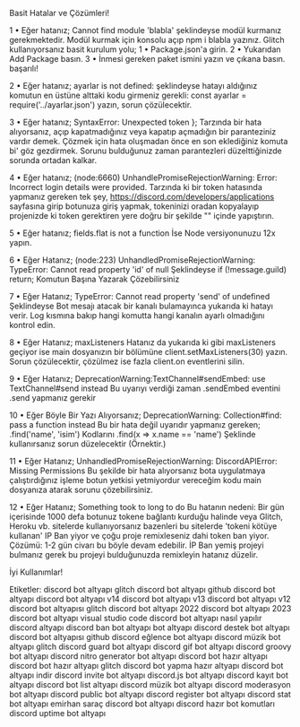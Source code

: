 Basit Hatalar ve Çözümleri!

1 • Eğer hatanız; Cannot find module 'blabla' şeklindeyse modül kurmanız gerekmektedir. Modül kurmak için konsolu açıp npm i blabla yazınız. Glitch kullanıyorsanız basit kurulum yolu; 1 • Package.json'a girin. 2 • Yukarıdan Add Package basın. 3 • İnmesi gereken paket ismini yazın ve çıkana basın. başarılı!

2 • Eğer hatanız; ayarlar is not defined: şeklindeyse hatayı aldığınız komutun en üstüne alttaki kodu girmeniz gerekli: const ayarlar = require('../ayarlar.json') yazın, sorun çözülecektir.

3 • Eğer hatanız; SyntaxError: Unexpected token }; Tarzında bir hata alıyorsanız, açıp kapatmadığınız veya kapatıp açmadığın bir paranteziniz vardır demek. Çözmek için hata oluşmadan önce en son eklediğiniz komuta bi' göz gezdirmek. Sorunu bulduğunuz zaman parantezleri düzelttiğinizde sorunda ortadan kalkar.

4 • Eğer hatanız; (node:6660) UnhandlePromiseRejectionWarning: Error: Incorrect login details were provided. Tarzında ki bir token hatasında yapmanız gereken tek şey, https://discord.com/developers/applications sayfasına girip botunuza giriş yapmak, tokeninizi oradan kopyalayıp projenizde ki token gerektiren yere doğru bir şekilde "" içinde yapıştırın.

5 • Eğer hatanız; fields.flat is not a function İse Node versiyonunuzu 12x yapın.

6 • Eğer Hatanız; (node:223) UnhandledPromiseRejectionWarning: TypeError: Cannot read property 'id' of null Şeklindeyse if (!message.guild) return; Komutun Başına Yazarak Çözebilirsiniz

7 • Eğer Hatanız; TypeError: Cannot read property 'send' of undefined Şeklindeyse Bot mesajı atacak bir kanalı bulamayınca yukarıda ki hatayı verir. Log kısmına bakıp hangi komutta hangi kanalın ayarlı olmadığını kontrol edin.

8 • Eğer Hatanız; maxListeners Hatanız da yukarıda ki gibi maxListeners geçiyor ise main dosyanızın bir bölümüne client.setMaxListeners(30) yazın. Sorun çözülecektir, çözülmez ise fazla client.on eventlerini silin.

9 • Eğer Hatanız; DeprecationWarning:TextChannel#sendEmbed: use TextChannel#send instead Bu uyarıyı verdiği zaman <channel>.sendEmbed eventini <channel>.send yapmanız gerekir

10 • Eğer Böyle Bir Yazı Alıyorsanız; DeprecationWarning: Collection#find: pass a function instead Bu bir hata değil uyarıdır yapmanız gereken; <collection>.find('name', 'isim') Kodlarını <collection>.find(x => x.name == 'name') Şeklinde kullanırsanız sorun düzelecektir (Örnektir.)

11 • Eğer Hatanız; UnhandledPromiseRejectionWarning: DiscordAPIError: Missing Permissions Bu şekilde bir hata alıyorsanız bota uygulatmaya çalıştırdığınız işleme botun yetkisi yetmiyordur vereceğim kodu main dosyanıza atarak sorunu çözebilirsiniz.

12 • Eğer Hatanız; Something took to long to do Bu hatanın nedeni: Bir gün içerisinde 1000 defa botunuz tokene bağlantı kurduğu halinde veya Glitch, Heroku vb. sitelerde kullanıyorsanız bazenleri bu sitelerde 'tokeni kötüye kullanan' IP Ban yiyor ve çoğu proje remixleseniz dahi token ban yiyor. Çözümü: 1-2 gün civarı bu böyle devam edebilir. İP Ban yemiş projeyi bulmanız gerek bu projeyi bulduğunuzda remixleyin hatanız düzelir.

İyi Kullanımlar!

Etiketler: discord bot altyapı glitch discord bot altyapı github discord bot altyapı discord bot altyapı v14 discord bot altyapı v13 discord bot altyapı v12 discord bot altyapısı glitch discord bot altyapı 2022 discord bot altyapı 2023 discord bot altyapı visual studio code discord bot altyapı nasıl yapılır discord altyapı discord ban bot altyapı bot altyapı discord destek bot altyapı discord bot altyapısı github discord eğlence bot altyapı discord müzik bot altyapı glitch discord guard bot altyapı discord gif bot altyapı discord groovy bot altyapı discord nitro generator bot altyapı discord bot hazır altyapı discord bot hazır altyapı glitch discord bot yapma hazır altyapı discord bot altyapı indir discord invite bot altyapı discord.js bot altyapı discord kayıt bot altyapı discord bot list altyapı discord müzik bot altyapı discord moderasyon bot altyapı discord public bot altyapı discord register bot altyapı discord stat bot altyapı emirhan saraç discord bot altyapı discord hazır bot komutları discord uptime bot altyapı
